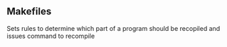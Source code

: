 Makefiles
---
Sets rules to determine which part of a program should be recopiled and issues command to recompile
